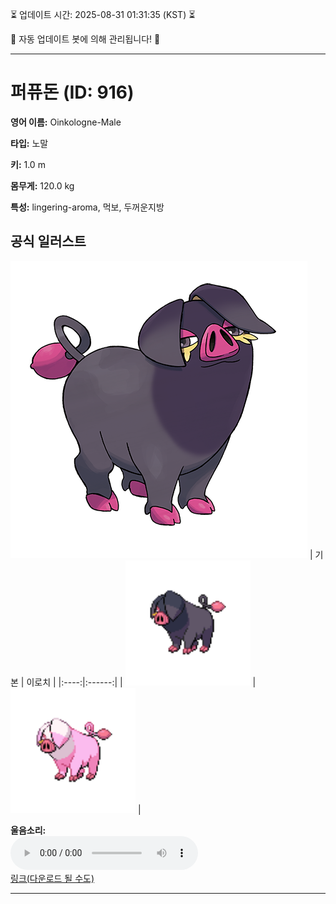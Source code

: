 
⏳ 업데이트 시간: 2025-08-31 01:31:35 (KST) ⏳

🤖 자동 업데이트 봇에 의해 관리됩니다! 🤖

---

# 퍼퓨돈 (ID: 916)
**영어 이름:** Oinkologne-Male

**타입:** 노말

**키:** 1.0 m

**몸무게:** 120.0 kg

**특성:** lingering-aroma, 먹보, 두꺼운지방

## 공식 일러스트
![](https://raw.githubusercontent.com/PokeAPI/sprites/master/sprites/pokemon/other/official-artwork/916.png)
| 기본 | 이로치 |
|:----:|:------:|
| <img src="https://raw.githubusercontent.com/PokeAPI/sprites/master/sprites/pokemon/916.png" width="200"> | <img src="https://raw.githubusercontent.com/PokeAPI/sprites/master/sprites/pokemon/shiny/916.png" width="200"> |

**울음소리:**<br><audio controls src="https://raw.githubusercontent.com/PokeAPI/cries/main/cries/pokemon/latest/916.ogg"></audio><br> [링크(다운로드 될 수도)](https://raw.githubusercontent.com/PokeAPI/cries/main/cries/pokemon/latest/916.ogg)


---
